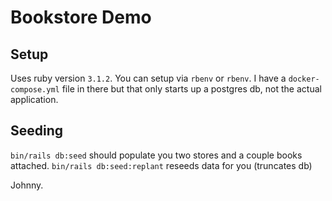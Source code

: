 # Bookstore Demo

## Setup

Uses ruby version `3.1.2`. You can setup via `rbenv` or `rbenv`. I have a `docker-compose.yml` file in there but that only starts up a postgres db,
not the actual application. 

## Seeding

`bin/rails db:seed` should populate you two stores and a couple books attached.
`bin/rails db:seed:replant` reseeds data for you (truncates db)

Johnny.